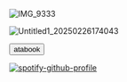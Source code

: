 ![IMG_9333](https://github.com/user-attachments/assets/7a0255a2-1dfb-4861-898b-645031a4a2eb)






![Untitled1_20250226174043](https://github.com/user-attachments/assets/f4139adc-bd0e-40ea-98a6-261ed0b66421)



[<button type="button" onclick="redirect()">atabook</button>](https://dylikz.atabook.org/)

[![spotify-github-profile](https://spotify-github-profile.kittinanx.com/api/view?uid=31tleqegpb4lhcogzq6e3rwkleiq&cover_image=true&theme=natemoo-re&show_offline=false&background_color=121212&interchange=false&bar_color=be2727&bar_color_cover=false)](https://github.com/kittinan/spotify-github-profile)



